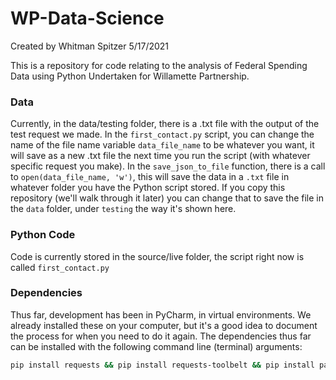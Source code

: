 # WP-Data-Science
Created by Whitman Spitzer 5/17/2021

This is a repository for code relating to the analysis of Federal Spending Data using Python Undertaken for Willamette Partnership.

### Data
Currently, in the data/testing folder, there is a .txt file with the output of the test request we made.
In the `first_contact.py` script, you can change the name of the file name variable `data_file_name` to be whatever you want, it will save as a new .txt file the next time you run the script (with whatever specific request you make). In the `save_json_to_file` function, there is a call to `open(data_file_name, 'w')`, this will save the data in a `.txt` file in whatever folder you have the Python script stored. If you copy this repository (we'll walk through it later) you can change that to save the file in the `data` folder, under `testing` the way it's shown here.

### Python Code
Code is currently stored in the source/live folder, the script right now is called `first_contact.py`

### Dependencies
Thus far, development has been in PyCharm, in virtual environments. We already installed these on your computer, but it's a good idea to document the process for when you need to do it again. The dependencies thus far can be installed with the following command line (terminal) arguments:
```bash
pip install requests && pip install requests-toolbelt && pip install pandas && pip install beautifulsoup4
```
